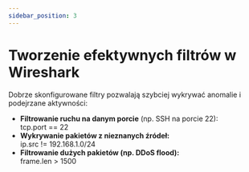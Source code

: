 ```yaml
---
sidebar_position: 3
---
```


# Tworzenie efektywnych filtrów w Wireshark

Dobrze skonfigurowane filtry pozwalają szybciej wykrywać anomalie i podejrzane aktywności:

* **Filtrowanie ruchu na danym porcie** (np. SSH na porcie 22):  
  tcp.port \== 22  
* **Wykrywanie pakietów z nieznanych źródeł:**  
  ip.src \!= 192.168.1.0/24  
* **Filtrowanie dużych pakietów (np. DDoS flood):**  
  frame.len \> 1500